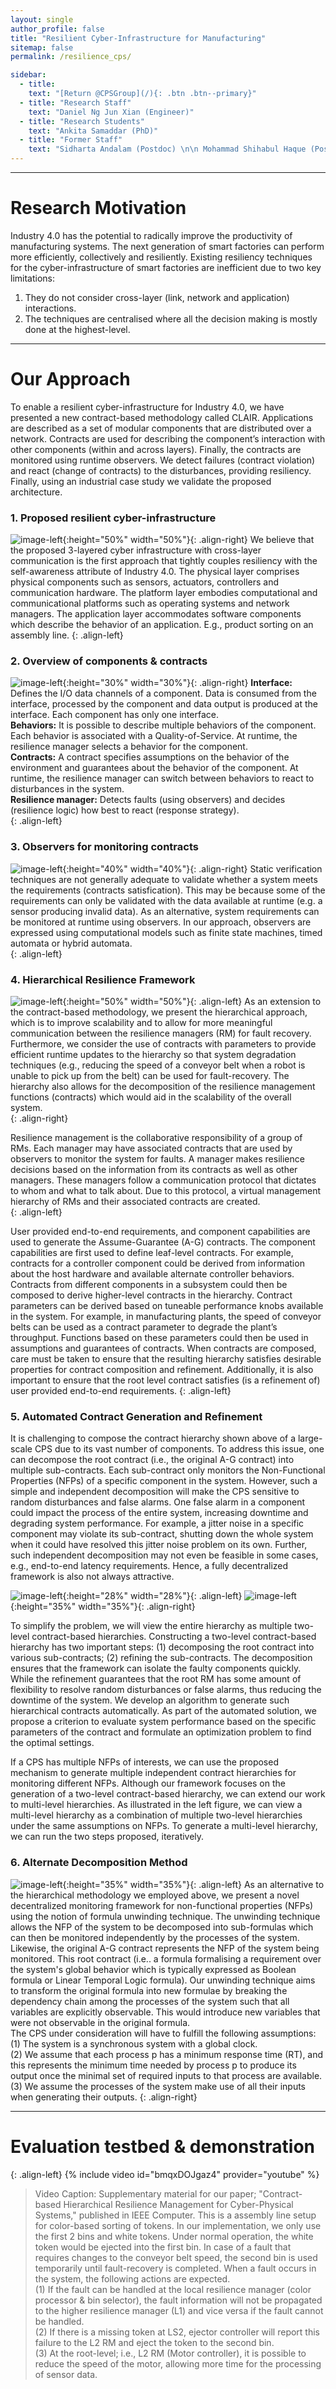 ```yaml
---
layout: single
author_profile: false
title: "Resilient Cyber-Infrastructure for Manufacturing"
sitemap: false
permalink: /resilience_cps/

sidebar:
  - title:
    text: "[Return @CPSGroup](/){: .btn .btn--primary}"
  - title: "Research Staff"
    text: "Daniel Ng Jun Xian (Engineer)"
  - title: "Research Students"
    text: "Ankita Samaddar (PhD)"
  - title: "Former Staff"
    text: "Sidharta Andalam (Postdoc) \n\n Mohammad Shihabul Haque (Postdoc) \n \n Omar Al-Bataineh (Postdoc)"
---
```


******

# Research Motivation

Industry 4.0 has the potential to radically improve the productivity of manufacturing systems. The next generation of smart factories can perform more efficiently, collectively and resiliently. Existing resiliency techniques for the cyber-infrastructure of smart factories are inefficient due to two key limitations: 
1. They do not consider cross-layer (link, network and application) interactions. 
2. The techniques are centralised where all the decision making is mostly done at the highest-level.

******

# Our Approach

To enable a resilient cyber-infrastructure for Industry 4.0, we have presented a new contract-based methodology called CLAIR. Applications are described as a set of modular components that are distributed over a network. Contracts are used for describing the component’s interaction with other components (within and across layers). Finally, the contracts are monitored using runtime observers. We detect failures (contract violation) and react (change of contracts) to the disturbances, providing resiliency. Finally, using an industrial case study we validate the proposed architecture.

### 1. Proposed resilient cyber-infrastructure

![image-left](/_pages/assets/resilience_cps/images/CILayers.jpg){:height="50%" width="50%"}{: .align-right}
We believe that the proposed 3-layered cyber infrastructure with cross-layer communication is the first approach that tightly couples resiliency with the self-awareness attribute of Industry 4.0. The physical layer comprises physical components such as sensors, actuators, controllers and communication hardware. The platform layer embodies computational and communicational platforms such as operating systems and network managers. The application layer accommodates software components which describe the behavior of an application. E.g., product sorting on an assembly line.
{: .align-left}

### 2. Overview of components & contracts

![image-left](/_pages/assets/resilience_cps/images/ComponentOverview.jpg){:height="30%" width="30%"}{: .align-right}
**Interface:** Defines the I/O data channels of a component. Data is consumed from the interface, processed by the component and data output is produced at the interface. Each component has only one interface.  
**Behaviors:** It is possible to describe multiple behaviors of the component. Each behavior is associated with a Quality-of-Service. At runtime, the resilience manager selects a behavior for the component.  
**Contracts:** A contract specifies assumptions on the behavior of the environment and guarantees about the behavior of the component. At runtime, the resilience manager can switch between behaviors to react to disturbances in the system.  
**Resilience manager:** Detects faults (using observers) and decides (resilience logic) how best to react (response strategy).  
{: .align-left}

### 3. Observers for monitoring contracts
![image-left](/_pages/assets/resilience_cps/images/ObserversOverview.jpg){:height="40%" width="40%"}{: .align-right}
Static verification techniques are not generally adequate to validate whether a system meets the requirements (contracts satisfication). This may be because some of the requirements can only be validated with the data available at runtime (e.g. a sensor producing invalid data). As an alternative, system requirements can be monitored at runtime using observers. In our approach, observers are expressed using computational models such as finite state machines, timed automata or hybrid automata.  
{: .align-left}

### 4. Hierarchical Resilience Framework
![image-left](/_pages/assets/resilience_cps/images/HierarchicalFramework.PNG){:height="50%" width="50%"}{: .align-left}
As an extension to the contract-based methodology, we present the hierarchical approach, which is to improve scalability and to allow for more meaningful communication between the resilience managers (RM) for fault recovery. Furthermore, we consider the use of contracts with parameters to provide efficient runtime updates to the hierarchy so that system degradation techniques (e.g., reducing the speed of a conveyor belt when a robot is unable to pick up from the belt) can be used for fault-recovery. The hierarchy also allows for the decomposition of the resilience management functions (contracts) which would aid in the scalability of the overall system.  
{: .align-right}

Resilience management is the collaborative responsibility of a group of RMs. Each manager may have associated contracts that are used by observers to monitor the system for faults. A manager makes resilience decisions based on the information from its contracts as well as other managers. These managers follow a communication protocol that dictates to whom and what to talk about. Due to this protocol, a virtual management hierarchy of RMs and their associated contracts are created.  
{: .align-left}

User provided end-to-end requirements, and component capabilities are used to generate the Assume-Guarantee (A-G) contracts. The component capabilities are first used to define leaf-level contracts. For example, contracts for a controller component could be derived from information about the host hardware and available alternate controller behaviors. Contracts from different components in a subsystem could then be composed to derive higher-level contracts in the hierarchy. Contract parameters can be derived based on tuneable performance knobs available in the system. For example, in manufacturing plants, the speed of conveyor belts can be used as a contract parameter to degrade the plant’s throughput. Functions based on these parameters could then be used in assumptions and guarantees of contracts. When contracts are composed, care must be taken to ensure that the resulting hierarchy satisfies desirable properties for contract composition and refinement. Additionally, it is also important to ensure that the root level contract satisfies (is a refinement of) user provided end-to-end requirements.
{: .align-left}

### 5. Automated Contract Generation and Refinement

It is challenging to compose the contract hierarchy shown above of a large-scale CPS due to its vast number of components. To address this issue, one can decompose the root contract (i.e., the original A-G contract) into multiple sub-contracts. Each sub-contract only monitors the Non-Functional Properties (NFPs) of a specific component in the system. However, such a simple and independent decomposition will make the CPS sensitive to random disturbances and false alarms. One false alarm in a component could impact the process of the entire system, increasing downtime and degrading system performance. For example, a jitter noise in a specific component may violate its sub-contract, shutting down the whole system when it could have resolved this jitter noise problem on its own. Further, such independent decomposition may not even be feasible in some cases, e.g., end-to-end latency requirements. Hence, a fully decentralized framework is also not always attractive. 

![image-left](/_pages/assets/resilience_cps/images/refine_twoLevel.png){:height="28%" width="28%"}{: .align-left}
![image-left](/_pages/assets/resilience_cps/images/refine_flowchart.png){:height="35%" width="35%"}{: .align-right}

To simplify the problem, we will view the entire hierarchy as multiple two-level contract-based hierarchies. Constructing a two-level contract-based hierarchy has two important steps: (1) decomposing the root contract into various sub-contracts; (2) refining the sub-contracts. The decomposition ensures that the framework can isolate the faulty components quickly. While the refinement guarantees that the root RM has some amount of flexibility to resolve random disturbances or false alarms, thus reducing the downtime of the system. We develop an algorithm to generate such hierarchical contracts automatically. As part of the automated solution, we propose a criterion to evaluate system performance based on the specific parameters of the contract and formulate an optimization problem to find the optimal settings.

If a CPS has multiple NFPs of interests, we can use the proposed mechanism to generate multiple independent contract hierarchies for monitoring different NFPs. Although our framework focuses on the generation of a two-level contract-based hierarchy, we can extend our work to multi-level hierarchies. As illustrated in the left figure, we can view a multi-level hierarchy as a combination of multiple two-level hierarchies under the same assumptions on NFPs. To generate a multi-level hierarchy, we can run the two steps proposed, iteratively. 

### 6. Alternate Decomposition Method
![image-left](/_pages/assets/resilience_cps/images/unwindingAlgo.PNG){:height="35%" width="35%"}{: .align-left}
As an alternative to the hierarchical methodology we employed above, we present a novel decentralized monitoring framework for non-functional properties (NFPs) using the notion of formula unwinding technique. The unwinding technique allows the NFP of the system to be decomposed into sub-formulas which can then be monitored independently by the processes of the system. Likewise, the original A-G contract represents the NFP of the system being monitored. This root contract (i.e.. a formula formalising a requirement over the system's global behavior which is typically expressed as Boolean formula or Linear Temporal Logic formula). Our unwinding technique aims to transform the original formula into new formulae by breaking the dependency chain among the processes of the system such that all variables are explicitly observable. This would introduce new variables that were not observable in the original formula.  
The CPS under consideration will have to fulfill the following assumptions:  
(1) The system is a synchronous system with a global clock.  
(2) We assume that each process p has a minimum response time (RT), and this represents the minimum time needed by process p to produce its output once the minimal set of required inputs to that process are available.  
(3) We assume the processes of the system make use of all their inputs when generating their outputs.
{: .align-right}


******
# Evaluation testbed & demonstration
{: .align-left}
{% include video id="bmqxDOJgaz4" provider="youtube" %}
> Video Caption: Supplementary material for our paper; "Contract-based Hierarchical Resilience Management for Cyber-Physical Systems," published in IEEE Computer. This is a assembly line setup for color-based sorting of tokens. In our implementation, we only use the first 2 bins and white tokens. Under normal operation, the white token would be ejected into the first bin. In case of a fault that requires changes to the conveyor belt speed, the second bin is used temporarily until fault-recovery is completed. When a fault occurs in the system, the following actions are expected.  
(1) If the fault can be handled at the local resilience manager (color processor & bin selector), the fault information will not be propagated to the higher resilience manager (L1) and vice versa if the fault cannot be handled.  
(2) If there is a missing token at LS2, ejector controller will report this failure to the L2 RM and eject the token to the second bin.  
(3) At the root-level; i.e., L2 RM (Motor controller), it is possible to reduce the speed of the motor, allowing more time for the processing of sensor data.

